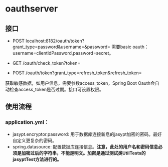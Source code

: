 # oauthserver
## 接口
- POST localhost:8182/oauth/token?grant_type=password&username=&password=
需要basic oauth：username=clientIdPassword,password=secret。

- GET /oauth/check_token?token=
- POST /oauth/token?grant_type=refresh_token&refresh_token=

获取敏感数据，如用户信息，需要参数access_token，Spring Boot Oauth会自动检查access_token是否过期。接口可设置权限。

## 使用流程
### application.yml：
- jasypt.encryptor.password: 用于数据库连接新息的jasypt加密的密码。最好自定义更复杂的密码。
- spring.datasource: 配置数据库连接信息。**注意，此处的用户名和密码信息必须是加密过后的字符串，不能是明文。加密是通过测试类UtilTests的jasyptTest方法进行的。**